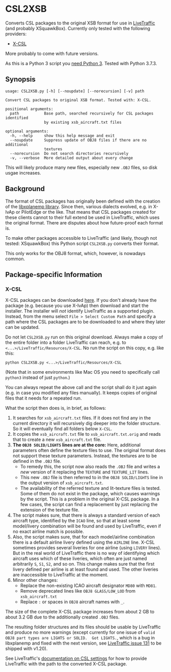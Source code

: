 # CSL2XSB
Converts CSL packages to the original XSB format for use in [LiveTraffic](https://twinfan.gitbook.io/livetraffic/) (and probably XSquawkBox).
Currently only tested with the following providers:

- [X-CSL](https://csl.x-air.ru/?lang_id=43)

More probably to come with future versions.

As this is a Python 3 script you [need Python 3](https://www.python.org/downloads/).
Tested with Python 3.7.3.

## Synopsis

```
usage: CSL2XSB.py [-h] [--noupdate] [--norecursion] [-v] path

Convert CSL packages to original XSB format. Tested with: X-CSL.

positional arguments:
  path           Base path, searched recursively for CSL packages identified
                 by existing xsb_aircraft.txt files

optional arguments:
  -h, --help     show this help message and exit
  --noupdate     Suppress update of OBJ8 files if there are no additional
                 textures
  --norecursion  Do not search directories recursively
  -v, --verbose  More detailed output about every change
```

This will likely produce many new files, especially new `.OBJ` files, so disk usgae increases.

## Background

The format of CSL packages has originally been defined with the creation of the [libxplanemp library](https://github.com/kuroneko/libxplanemp/wiki). Since then, various dialects evolved, e.g. in X-IvAp or PilotEdge or the like. That means that CSL packages created for these clients cannot to their full extend be used in LiveTraffic, which uses the original format. There are disputes about how future-proof each format is.

To make other packages accessible to LiveTraffic (and likely, though not tested: XSquawkBox) this Python script `CSL2XSB.py` converts their format.

This only works for the OBJ8 format, which, however, is nowadays common.

## Package-specific Information

### X-CSL

X-CSL packages can be downloaded [here](https://csl.x-air.ru/downloads?lang_id=43). If you don't already have the package (e.g. because you use X-IvAp) then download and start the installer. The installer will _not_ identify LiveTraffic as a supported plugin. Instead, from the menu select `File > Select Custom Path` and specify a path where the CSL packages are to be downloaded to and where they later can be updated. 

Do not let `CSL2XSB.py` run on this original download. Always make a copy of the entire folder into a folder LiveTraffic can reach, e.g. to `<...>/LiveTraffic/Resources/X-CSL`. No run the script on this copy, e.g. like this:
```
python CSL2XSB.py <...>/LiveTraffic/Resources/X-CSL
```
(Note that in some environments like Mac OS you need to specifically call `python3` instead of just `python`.)

You can always repeat the above call and the script shall do it just again (e.g. in case you modified any files manually). It keeps copies of original files that it needs for a repeated run.

What the script then does is, in brief, as follows:
1. It searches for `xsb_aircraft.txt` files. If it does not find any in the current directory it will recursively dig deeper into the folder structure. So it will eventually find all folders below `X-CSL`.
2. It copies the `xsb_aircraft.txt` file to `xsb_aircraft.txt.orig` and reads that to create a new `xsb_aircraft.txt` file.
3. **The `OBJ8 SOLID/LIGHTS` lines are at the core:** Here, additional parameters often define the texture files to use. The original format does not support these texture parameters. Instead, the textures are to be defined in the `.OBJ` file.
    - To remedy this, the script now also reads the `.OBJ` file and writes a _new_ version of it replacing the `TEXTURE` and `TEXTURE_LIT` lines.
    - This new `.OBJ` file is then referred to in the `OBJ8 SOLID/LIGHTS` line in the output version of `xsb_aircraft.txt`.
    - The availability of the referred texture and lit-texture files is tested. Some of them do not exist in the package, which causes warnings by the script. This is a problem in the original X-CSL package. In a few cases, the script can find a replacement by just replacing the extension of the texture file.
4. The script makes sure, that there is always a standard version of each aircraft type, identified by the `ICAO` line, so that at least some model/livery combination will be found and used by LiveTraffic, even if no exact airline match is possible.
5. Also, the script makes sure, that for each model/airline combination there is a default airline livery defined using the `AIRLINE` line. X-CSL sometimes provides several liveries for one airline (using `LIVERY` lines). But in the real world of LiveTraffic there is no way of identifying which aircraft uses which of these liveries, which often are just named arbitrarily `S`, `S1`, `S2`, and so on. This change makes sure that the first livery defined per airline is at least found and used. The other liveries are inaccessible to LiveTraffic at the moment.
6. Minor other changes:
    - Replace the non-existing ICAO aircraft designator `MD80` with `MD81`.
    - Remove deprecated lines like `OBJ8 GLASS/LOW_LOD` from `xsb_aircraft.txt`
    - Replace `:` or spaces in `OBJ8` aircraft names with `_`.

The size of the complete X-CSL package increases from about 2 GB to about 3.2 GB due to the additionally created `.OBJ` files.

The resulting folder structures and its files should be usable by LiveTraffic and produce no more warnings (except currently for one issue of `valid OBJ8 part types are LIGHTS or SOLID.  Got LIGHTS.`, which is a bug in libxplanemp and fixed with the next version, see [LiveTraffic issue 131](https://github.com/TwinFan/LiveTraffic/issues/131) to be shipped with v1.20).

See LiveTraffic's [documentation on CSL settings](https://twinfan.gitbook.io/livetraffic/setup/configuration/settings-csl) for how to provide LiveTraffic with the path to the converted X-CSL package.
